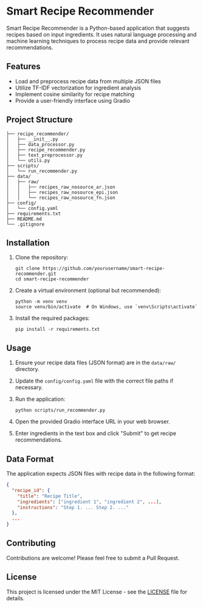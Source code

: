 # Smart Recipe Recommender

Smart Recipe Recommender is a Python-based application that suggests recipes based on input ingredients. It uses natural language processing and machine learning techniques to process recipe data and provide relevant recommendations.

## Features

- Load and preprocess recipe data from multiple JSON files
- Utilize TF-IDF vectorization for ingredient analysis
- Implement cosine similarity for recipe matching
- Provide a user-friendly interface using Gradio

## Project Structure

```
├── recipe_recommender/
│   ├── __init__.py
│   ├── data_processor.py
│   ├── recipe_recommender.py
│   ├── text_preprocessor.py
│   └── utils.py
├── scripts/
│   └── run_recommender.py
├── data/
│   ├── raw/
│   │   ├── recipes_raw_nosource_ar.json
│   │   ├── recipes_raw_nosource_epi.json
│   │   └── recipes_raw_nosource_fn.json
├── config/
│   └── config.yaml
├── requirements.txt
├── README.md
└── .gitignore
```

## Installation

1. Clone the repository:
   ```
   git clone https://github.com/yourusername/smart-recipe-recommender.git
   cd smart-recipe-recommender
   ```

2. Create a virtual environment (optional but recommended):
   ```
   python -m venv venv
   source venv/bin/activate  # On Windows, use `venv\Scripts\activate`
   ```

3. Install the required packages:
   ```
   pip install -r requirements.txt
   ```

## Usage

1. Ensure your recipe data files (JSON format) are in the `data/raw/` directory.

2. Update the `config/config.yaml` file with the correct file paths if necessary.

3. Run the application:
   ```
   python scripts/run_recommender.py
   ```

4. Open the provided Gradio interface URL in your web browser.

5. Enter ingredients in the text box and click "Submit" to get recipe recommendations.

## Data Format

The application expects JSON files with recipe data in the following format:

```json
{
  "recipe_id": {
    "title": "Recipe Title",
    "ingredients": ["ingredient 1", "ingredient 2", ...],
    "instructions": "Step 1. ... Step 2. ..."
  },
  ...
}
```

## Contributing

Contributions are welcome! Please feel free to submit a Pull Request.

## License

This project is licensed under the MIT License - see the [LICENSE](LICENSE) file for details.
